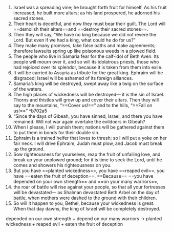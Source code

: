 1. Israel was a spreading vine; he brought forth fruit for himself. As his fruit increased, he built more altars; as his land prospered, he adorned his sacred stones.
2. Their heart is deceitful, and now they must bear their guilt. The Lord will ==demolish their altars==and ==destroy their sacred stones==.
3. Then they will say, “We have no king because we did not revere the Lord. But even if we had a king, what could he do for us?”
4. They make many promises, take false oaths and make agreements; therefore lawsuits spring up like poisonous weeds in a plowed field.
5. The people who live in Samaria fear for the calf-idol of Beth Aven. Its people will mourn over it, and so will its idolatrous priests, those who had rejoiced over its splendor, because it is taken from them into exile.
6. It will be carried to Assyria as tribute for the great king. Ephraim will be disgraced; Israel will be ashamed of its foreign alliances.
7. Samaria’s king will be destroyed, swept away like a twig on the surface of the waters.
8. The high places of wickedness will be destroyed— it is the sin of Israel. Thorns and thistles will grow up and cover their altars. Then they will say to the mountains, “==Cover us!==” and to the hills, “==Fall on us!==” ^b702a5
9. “Since the days of Gibeah, you have sinned, Israel, and there you have remained. Will not war again overtake the evildoers in Gibeah?
10. When I please, I will punish them; nations will be gathered against them to put them in bonds for their double sin.
11. Ephraim is a trained heifer that loves to thresh; so I will put a yoke on her fair neck. I will drive Ephraim, Judah must plow, and Jacob must break up the ground.
12. Sow righteousness for yourselves, reap the fruit of unfailing love, and break up your unplowed ground; for it is time to seek the Lord, until he comes and showers his righteousness on you.
13. But you have ==planted wickedness==, you have ==reaped evil==, you have ==eaten the fruit of deception==. ==Because== ==you have depended on your own strength== and ==on your many warriors==,
14. the roar of battle will rise against your people, so that all your fortresses will be devastated—
as Shalman devastated Beth Arbel on the day of battle, when mothers were dashed to the ground with their children.
15. So will it happen to you, Bethel, because your wickedness is great. When that day dawns,
the king of Israel will be completely destroyed.


depended on our own strength + depend on our many warriors -> planted wickedness + reaped evil + eaten the fruit of deception